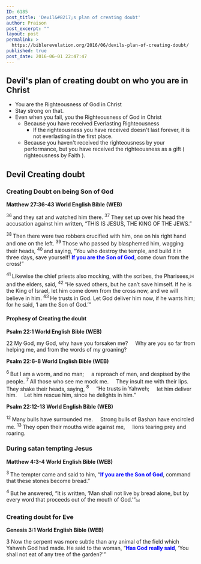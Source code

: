 ```yaml
---
ID: 6185
post_title: 'Devil&#8217;s plan of creating doubt'
author: Praison
post_excerpt: ""
layout: post
permalink: >
  https://biblerevelation.org/2016/06/devils-plan-of-creating-doubt/
published: true
post_date: 2016-06-01 22:47:47
---
```

<h2 class="passage-display"><strong>Devil's plan of creating doubt on who you are in Christ</strong></h2>
<ul>
 	<li class="passage-display">You are the Righteousness of God in Christ</li>
 	<li class="passage-display">Stay strong on that.</li>
 	<li class="passage-display">Even when you fail, you the Righteousness of God in Christ
<ul>
 	<li class="passage-display">Because you have received Everlasting Righteousness
<ul>
 	<li class="passage-display">If the righteousness you have received doesn't last forever, it is not everlasting in the first place.</li>
</ul>
</li>
 	<li class="passage-display">Because you haven't received the righteousness by your performance, but you have received the righteousness as a gift ( righteousness by Faith ).</li>
</ul>
</li>
</ul>
<h2><strong>Devil Creating doubt</strong></h2>
<h3><strong>Creating Doubt on being Son of God</strong></h3>
<p class="passage-display"><strong><span class="passage-display-bcv">Matthew 27:36-43
</span><span class="passage-display-version">World English Bible (WEB)</span></strong></p>
<span id="en-WEB-24166" class="text Matt-27-36"><sup class="versenum">36 </sup>and they sat and watched him there. </span><span id="en-WEB-24167" class="text Matt-27-37"><sup class="versenum">37 </sup>They set up over his head the accusation against him written, “THIS IS JESUS, THE KING OF THE JEWS.”</span>

<span id="en-WEB-24168" class="text Matt-27-38"><sup class="versenum">38 </sup>Then there were two robbers crucified with him, one on his right hand and one on the left. </span><span id="en-WEB-24169" class="text Matt-27-39"><sup class="versenum">39 </sup>Those who passed by blasphemed him, wagging their heads, </span><span id="en-WEB-24170" class="text Matt-27-40"><sup class="versenum">40 </sup>and saying, “You who destroy the temple, and build it in three days, save yourself! <span style="color: #0000ff;"><strong>If you are the Son of God</strong></span>, come down from the cross!”</span>

<span id="en-WEB-24171" class="text Matt-27-41"><sup class="versenum">41 </sup>Likewise the chief priests also mocking, with the scribes, the Pharisees,<sup class="footnote" style="box-sizing: border-box; font-size: 0.625em; line-height: 22px; position: relative; vertical-align: top; top: 0px;" data-fn="#fen-WEB-24171a" data-link="[&lt;a href=&quot;#fen-WEB-24171a&quot; title=&quot;See footnote a&quot;&gt;a&lt;/a&gt;]">[a]</sup> and the elders, said, </span><span id="en-WEB-24172" class="text Matt-27-42"><sup class="versenum">42 </sup>“He saved others, but he can’t save himself. If he is the King of Israel, let him come down from the cross now, and we will believe in him. </span><span id="en-WEB-24173" class="text Matt-27-43"><sup class="versenum">43 </sup>He trusts in God. Let God deliver him now, if he wants him; for he said, ‘I am the Son of God.’”</span>
<h4><strong>Prophesy of Creating the doubt</strong></h4>
<p class="passage-display"><strong><span class="passage-display-bcv">Psalm 22:1
</span><span class="passage-display-version">World English Bible (WEB)</span></strong></p>

<div class="poetry">
<p class="line"><span class="chapter-2"><span class="text Ps-22-1"><span class="chapternum">22 </span>My God, my God, why have you forsaken me?</span></span>
<span class="indent-1"><span class="indent-1-breaks">    </span><span class="text Ps-22-1">Why are you so far from helping me, and from the words of my groaning?</span></span></p>

</div>
<p class="passage-display"><strong><span class="passage-display-bcv">Psalm 22:6-8
</span><span class="passage-display-version">World English Bible (WEB)</span></strong></p>

<div class="poetry">
<p class="line"><span id="en-WEB-14211" class="text Ps-22-6"><sup class="versenum">6 </sup>But I am a worm, and no man;</span>
<span class="indent-1"><span class="indent-1-breaks">    </span><span class="text Ps-22-6">a reproach of men, and despised by the people.</span></span>
<span id="en-WEB-14212" class="text Ps-22-7"><sup class="versenum">7 </sup>All those who see me mock me.</span>
<span class="indent-1"><span class="indent-1-breaks">    </span><span class="text Ps-22-7">They insult me with their lips. They shake their heads, saying,</span></span>
<span class="indent-1"><span id="en-WEB-14213" class="text Ps-22-8"><sup class="versenum">8 </sup><span class="indent-1-breaks">    </span>“He trusts in Yahweh;</span></span>
<span class="indent-1"><span class="indent-1-breaks">    </span><span class="text Ps-22-8">let him deliver him.</span></span>
<span class="indent-1"><span class="indent-1-breaks">    </span><span class="text Ps-22-8">Let him rescue him, since he delights in him.”</span></span></p>
<p class="passage-display"><strong><span class="passage-display-bcv">Psalm 22:12-13
</span><span class="passage-display-version">World English Bible (WEB)</span></strong></p>

<div class="poetry">
<p class="line"><span id="en-WEB-14217" class="text Ps-22-12"><sup class="versenum">12 </sup>Many bulls have surrounded me.</span>
<span class="indent-1"><span class="indent-1-breaks">    </span><span class="text Ps-22-12">Strong bulls of Bashan have encircled me.</span></span>
<span id="en-WEB-14218" class="text Ps-22-13"><sup class="versenum">13 </sup>They open their mouths wide against me,</span>
<span class="indent-1"><span class="indent-1-breaks">    </span><span class="text Ps-22-13">lions tearing prey and roaring.</span></span></p>

<h3 class="line"><strong>During satan tempting Jesus</strong></h3>
<p class="passage-display"><strong><span class="passage-display-bcv">Matthew 4:3-4
</span><span class="passage-display-version">World English Bible (WEB)</span></strong></p>
<span id="en-WEB-23213" class="text Matt-4-3"><sup class="versenum">3 </sup>The tempter came and said to him, “<span style="color: #0000ff;"><strong>If you are the Son of God</strong></span>, command that these stones become bread.”</span>

<span id="en-WEB-23214" class="text Matt-4-4"><sup class="versenum">4 </sup>But he answered, <span class="woj">“It is written, ‘Man shall not live by bread alone, but by every word that proceeds out of the mouth of God.’”</span><sup class="footnote" style="box-sizing: border-box; font-size: 0.625em; line-height: 22px; position: relative; vertical-align: top; top: 0px;" data-fn="#fen-WEB-23214a" data-link="[&lt;a href=&quot;#fen-WEB-23214a&quot; title=&quot;See footnote a&quot;&gt;a&lt;/a&gt;]">[a]</sup></span>

</div>
</div>
<h3><strong>Creating doubt for Eve</strong></h3>
<p class="passage-display"><strong><span class="passage-display-bcv">Genesis 3:1
</span><span class="passage-display-version">World English Bible (WEB)</span></strong></p>
<p class="chapter-1"><span id="en-WEB-57" class="text Gen-3-1"><span class="chapternum">3 </span>Now the serpent was more subtle than any animal of the field which Yahweh God had made. He said to the woman, “<span style="color: #0000ff;"><strong>Has God really said</strong></span>, ‘You shall not eat of any tree of the garden?’”</span></p>